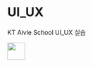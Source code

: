 # UI_UX
KT Aivle School UI_UX 실습

<img src="https://user-images.githubusercontent.com/55547933/175545918-68766b59-18f2-4ebb-aea0-73292a811937.gif" width="40" height="40" />
